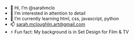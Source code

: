 - 👋 Hi, I’m @sarahmclo
- 👀 I’m interested in attention to detail
- 🌱 I’m currently learning html, css, javascript, python
- 📫 sarah.mcloughlin.art@gmail.com
- ⚡ Fun fact: My background is in Set Design for Film & TV

<!---
sarahmclo/sarahmclo is a ✨ special ✨ repository because its `README.md` (this file) appears on your GitHub profile.
You can click the Preview link to take a look at your changes.
--->
